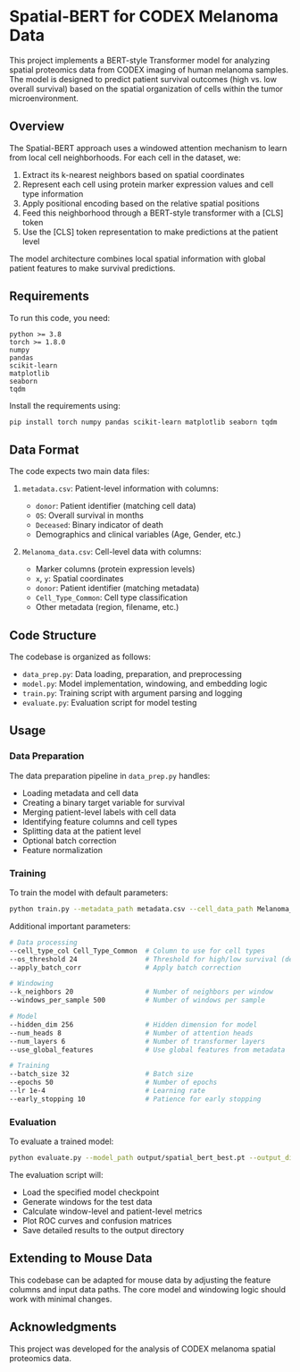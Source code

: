 # Spatial-BERT for CODEX Melanoma Data

This project implements a BERT-style Transformer model for analyzing spatial proteomics data from CODEX imaging of human melanoma samples. The model is designed to predict patient survival outcomes (high vs. low overall survival) based on the spatial organization of cells within the tumor microenvironment.

## Overview

The Spatial-BERT approach uses a windowed attention mechanism to learn from local cell neighborhoods. For each cell in the dataset, we:

1. Extract its k-nearest neighbors based on spatial coordinates
2. Represent each cell using protein marker expression values and cell type information
3. Apply positional encoding based on the relative spatial positions
4. Feed this neighborhood through a BERT-style transformer with a [CLS] token
5. Use the [CLS] token representation to make predictions at the patient level

The model architecture combines local spatial information with global patient features to make survival predictions.

## Requirements

To run this code, you need:

```
python >= 3.8
torch >= 1.8.0
numpy
pandas
scikit-learn
matplotlib
seaborn
tqdm
```

Install the requirements using:

```bash
pip install torch numpy pandas scikit-learn matplotlib seaborn tqdm
```

## Data Format

The code expects two main data files:

1. `metadata.csv`: Patient-level information with columns:
   - `donor`: Patient identifier (matching cell data)
   - `OS`: Overall survival in months
   - `Deceased`: Binary indicator of death
   - Demographics and clinical variables (Age, Gender, etc.)

2. `Melanoma_data.csv`: Cell-level data with columns:
   - Marker columns (protein expression levels)
   - `x`, `y`: Spatial coordinates
   - `donor`: Patient identifier (matching metadata)
   - `Cell_Type_Common`: Cell type classification
   - Other metadata (region, filename, etc.)

## Code Structure

The codebase is organized as follows:

- `data_prep.py`: Data loading, preparation, and preprocessing
- `model.py`: Model implementation, windowing, and embedding logic
- `train.py`: Training script with argument parsing and logging
- `evaluate.py`: Evaluation script for model testing

## Usage

### Data Preparation

The data preparation pipeline in `data_prep.py` handles:
- Loading metadata and cell data
- Creating a binary target variable for survival
- Merging patient-level labels with cell data
- Identifying feature columns and cell types
- Splitting data at the patient level
- Optional batch correction
- Feature normalization

### Training

To train the model with default parameters:

```bash
python train.py --metadata_path metadata.csv --cell_data_path Melanoma_data.csv --output_dir output
```

Additional important parameters:

```bash
# Data processing
--cell_type_col Cell_Type_Common  # Column to use for cell types
--os_threshold 24                 # Threshold for high/low survival (default: median)
--apply_batch_corr                # Apply batch correction

# Windowing
--k_neighbors 20                  # Number of neighbors per window
--windows_per_sample 500          # Number of windows per sample

# Model
--hidden_dim 256                  # Hidden dimension for model
--num_heads 8                     # Number of attention heads
--num_layers 6                    # Number of transformer layers
--use_global_features             # Use global features from metadata

# Training
--batch_size 32                   # Batch size
--epochs 50                       # Number of epochs
--lr 1e-4                         # Learning rate
--early_stopping 10               # Patience for early stopping
```

### Evaluation

To evaluate a trained model:

```bash
python evaluate.py --model_path output/spatial_bert_best.pt --output_dir evaluation
```

The evaluation script will:
- Load the specified model checkpoint
- Generate windows for the test data
- Calculate window-level and patient-level metrics
- Plot ROC curves and confusion matrices
- Save detailed results to the output directory

## Extending to Mouse Data

This codebase can be adapted for mouse data by adjusting the feature columns and input data paths. The core model and windowing logic should work with minimal changes.

## Acknowledgments

This project was developed for the analysis of CODEX melanoma spatial proteomics data.